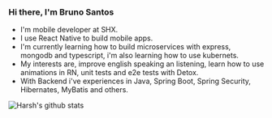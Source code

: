 ### Hi there, I'm Bruno Santos

- I'm mobile developer at SHX.
- I use React Native to build mobile apps.
- I'm currently learning how to build microservices with express, mongodb and typescript, i'm also learning how to use kubernets.
- My interests are, improve english speaking an listening, learn how to use animations in RN, unit tests and e2e tests with Detox.
- With Backend i've experiences in Java, Spring Boot, Spring Security, Hibernates, MyBatis and others.


![Harsh's github stats](https://github-readme-stats.vercel.app/api?username=brunojs02&show_icons=true)
